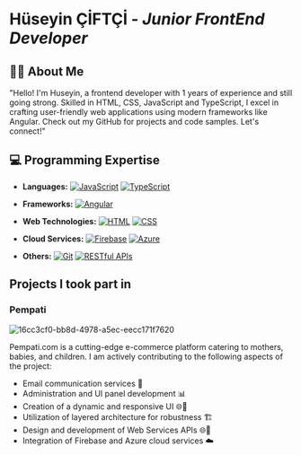 # Hüseyin ÇİFTÇİ - *Junior FrontEnd Developer*
## 👨‍💻 About Me

"Hello! I'm Huseyin, a frontend developer with 1 years of experience and still going strong. Skilled in HTML, CSS, JavaScript and TypeScript, I excel in crafting user-friendly web applications using modern frameworks like Angular. Check out my GitHub for projects and code samples. Let's connect!"

## 💻 Programming Expertise

- **Languages:** 
  [![JavaScript](https://img.shields.io/badge/JavaScript-F7DF1E?style=flat-square&logo=javascript&logoColor=black)](https://developer.mozilla.org/en-US/docs/Web/JavaScript)
  [![TypeScript](https://img.shields.io/badge/TypeScript-007ACC?style=flat-square&logo=typescript&logoColor=white)](https://www.typescriptlang.org/)
  
- **Frameworks:** 
  [![Angular](https://img.shields.io/badge/Angular-DD0031?style=flat-square&logo=angular&logoColor=white)](https://angular.io/)
  
- **Web Technologies:** 
  [![HTML](https://img.shields.io/badge/HTML5-E34F26?style=flat-square&logo=html5&logoColor=white)](https://developer.mozilla.org/en-US/docs/Web/HTML)
  [![CSS](https://img.shields.io/badge/CSS3-1572B6?style=flat-square&logo=css3&logoColor=white)](https://developer.mozilla.org/en-US/docs/Web/CSS)

- **Cloud Services:** 
  [![Firebase](https://img.shields.io/badge/Firebase-FFCA28?style=flat-square&logo=firebase&logoColor=black)](https://firebase.google.com/)
  [![Azure](https://img.shields.io/badge/Microsoft_Azure-0089D6?style=flat-square&logo=microsoft-azure&logoColor=white)](https://azure.microsoft.com/)

- **Others:** 
  [![Git](https://img.shields.io/badge/Git-F05032?style=flat-square&logo=git&logoColor=white)](https://git-scm.com/)
  [![RESTful APIs](https://img.shields.io/badge/RESTful_APIs-FF5733?style=flat-square&logo=insomnia&logoColor=white)](https://insomnia.rest/)
  
## Projects I took part in

### Pempati 
![16cc3cf0-bb8d-4978-a5ec-eecc171f7620](https://github.com/huseyinciftci/huseyinciftci/assets/103926942/087d76b6-895b-49fc-bdd2-86a4e02f9942)

Pempati.com is a cutting-edge e-commerce platform catering to mothers, babies, and children. I am actively contributing to the following aspects of the project:

- Email communication services 📧
- Administration and UI panel development 📊
- Creation of a dynamic and responsive UI 🌐🎨
- Utilization of layered architecture for robustness 🏗️
- Design and development of Web Services APIs 🌐🔌
- Integration of Firebase and Azure cloud services ☁️
